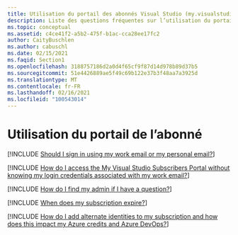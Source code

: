 ```yaml
---
title: Utilisation du portail des abonnés Visual Studio (my.visualstudio.com)
description: Liste des questions fréquentes sur l’utilisation du portail des abonnés (my.visualstudio.com).
ms.topic: conceptual
ms.assetid: c4ce41f2-a5b2-475f-b1ac-cca28ee17fc2
author: CaityBuschlen
ms.author: cabuschl
ms.date: 02/15/2021
ms.faqid: Section1
ms.openlocfilehash: 3188757186d2a0d4f65cf9f87d14d978b89d37b5
ms.sourcegitcommit: 51e4426889ae5f49c69b122e37b3f48aa7a3925d
ms.translationtype: MT
ms.contentlocale: fr-FR
ms.lasthandoff: 02/16/2021
ms.locfileid: "100543014"
---
```

# <a name="using-the-subscriber-portal"></a>Utilisation du portail de l’abonné

[!INCLUDE [Should I sign in using my work email or my personal email?](includes/work-or-personal-email.md)]

[!INCLUDE [How do I access the My Visual Studio Subscribers Portal without knowing my login credentials associated with my work email?](includes/access-without-credentials.md)]

[!INCLUDE [How do I find my admin if I have a question?](includes/find-admin.md)]

[!INCLUDE [When does my subscription expire?](includes/expiration.md)]

[!INCLUDE [How do I add alternate identities to my subscription and how does this impact my Azure credits and Azure DevOps?](includes/alternate-identities.md)]
